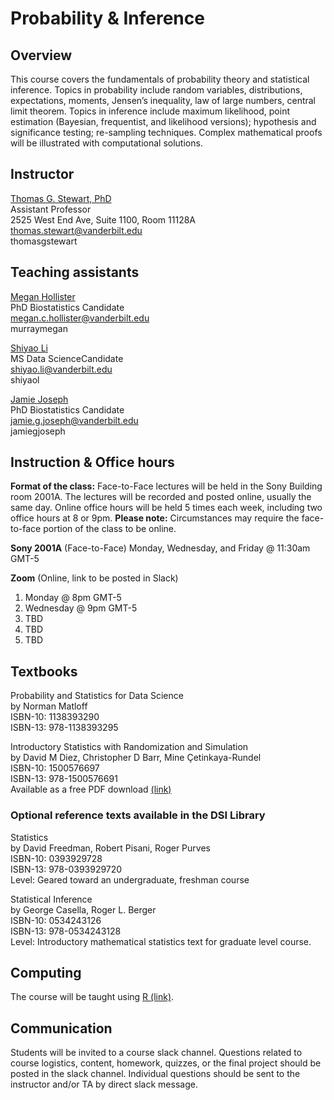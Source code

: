 <script src="https://kit.fontawesome.com/889acaf6e2.js"></script>

# Probability & Inference

## Overview

This course covers the fundamentals of probability theory and statistical inference. Topics in probability include random variables, distributions, expectations, moments, Jensen’s inequality, law of large numbers, central limit theorem. Topics in inference include maximum likelihood, point estimation (Bayesian, frequentist, and likelihood versions); hypothesis and significance testing; re-sampling techniques. Complex mathematical proofs will be illustrated with computational solutions.

## Instructor

[Thomas G. Stewart, PhD](http://biostat.app.vumc.org/wiki/Main/ThomasStewart)  
Assistant Professor  
<i class="fas fa-map-marker-alt"></i> 2525 West End Ave, Suite 1100, Room 11128A  
<i class="fas fa-envelope"></i> thomas.stewart@vanderbilt.edu  
<i class="fab fa-github-square"></i> thomasgstewart

## Teaching assistants

[Megan Hollister](https://www.vanderbilt.edu/biostatistics-graduate/cpt/people/megan-hollister/)  
PhD Biostatistics Candidate  
<i class="fas fa-envelope"></i> megan.c.hollister@vanderbilt.edu  
<i class="fab fa-github-square"></i> murraymegan

[Shiyao Li](https://www.vanderbilt.edu/datascience/person/shiyao-li/)  
MS Data ScienceCandidate  
<i class="fas fa-envelope"></i> shiyao.li@vanderbilt.edu  
<i class="fab fa-github-square"></i> shiyaol

[Jamie Joseph](https://www.vanderbilt.edu/biostatistics-graduate/cpt/people/jamie-joseph/)  
PhD Biostatistics Candidate  
<i class="fas fa-envelope"></i> jamie.g.joseph@vanderbilt.edu  
<i class="fab fa-github-square"></i> jamiegjoseph

## Instruction & Office hours <i class="fas fa-chalkboard-teacher"></i>

**Format of the class:** Face-to-Face lectures will be held in the Sony Building room 2001A.  The lectures will be recorded and posted online, usually the same day.  Online office hours will be held 5 times each week, including two office hours at 8 or 9pm.  **Please note:** Circumstances may require the face-to-face portion of the class to be online.

**Sony 2001A** (Face-to-Face)
Monday, Wednesday, and Friday @ 11:30am GMT-5

**Zoom** (Online, link to be posted in Slack)
1. Monday @ 8pm GMT-5
1. Wednesday @ 9pm GMT-5
1. TBD
1. TBD
1. TBD

## Textbooks <i class="fas fa-book"></i>

Probability and Statistics for Data Science  
by Norman Matloff  
ISBN-10: 1138393290  
ISBN-13: 978-1138393295  

Introductory Statistics with Randomization and Simulation  
by David M Diez, Christopher D Barr, Mine Çetinkaya-Rundel  
ISBN-10: 1500576697  
ISBN-13: 978-1500576691  
Available as a free PDF download [(link)](https://www.openintro.org/stat/textbook.php)

### Optional reference texts available in the DSI Library

Statistics  
by David Freedman, Robert Pisani, Roger Purves  
ISBN-10: 0393929728  
ISBN-13: 978-0393929720  
Level: Geared toward an undergraduate, freshman course


Statistical Inference  
by George Casella, Roger L. Berger  
ISBN-10: 0534243126  
ISBN-13: 978-0534243128  
Level: Introductory mathematical statistics text for graduate level course.

## Computing

The course will be taught using  [R (link)](https://www.R-project.org/).

## Communication

Students will be invited to a course slack channel.  Questions related to course logistics, content, homework, quizzes, or the final project should be posted in the slack channel.  Individual questions should be sent to the instructor and/or TA by direct slack message.
